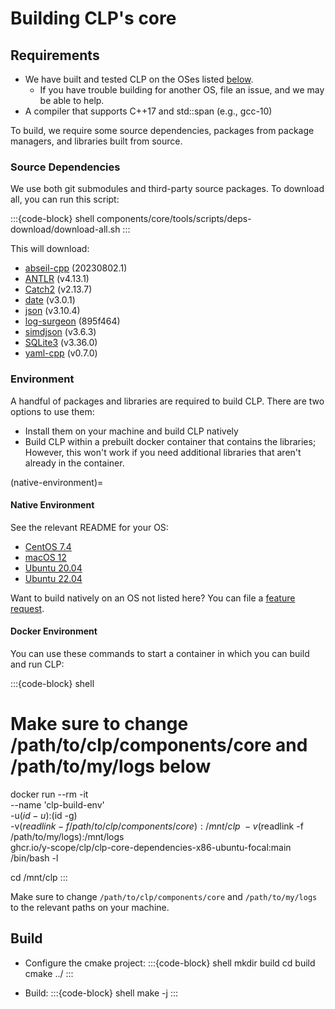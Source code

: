 # Building CLP's core

## Requirements

* We have built and tested CLP on the OSes listed [below](#native-environment).
  * If you have trouble building for another OS, file an issue, and we may be able to help.
* A compiler that supports C++17 and std::span (e.g., gcc-10)

To build, we require some source dependencies, packages from package managers, and libraries built
from source.

### Source Dependencies

We use both git submodules and third-party source packages. To download all, you can run this
script:

:::{code-block} shell
components/core/tools/scripts/deps-download/download-all.sh
:::

This will download:
* [abseil-cpp](https://github.com/abseil/abseil-cpp) (20230802.1)
* [ANTLR](https://www.antlr.org) (v4.13.1)
* [Catch2](https://github.com/catchorg/Catch2.git) (v2.13.7)
* [date](https://github.com/HowardHinnant/date.git) (v3.0.1)
* [json](https://github.com/nlohmann/json.git) (v3.10.4)
* [log-surgeon](https://github.com/y-scope/log-surgeon) (895f464)
* [simdjson](https://github.com/simdjson/simdjson) (v3.6.3)
* [SQLite3](https://www.sqlite.org/download.html) (v3.36.0)
* [yaml-cpp](https://github.com/jbeder/yaml-cpp.git) (v0.7.0)

### Environment

A handful of packages and libraries are required to build CLP. There are two options to use them:

* Install them on your machine and build CLP natively
* Build CLP within a prebuilt docker container that contains the libraries;
  However, this won't work if you need additional libraries that aren't already in the container.

(native-environment)=
#### Native Environment

See the relevant README for your OS:

* [CentOS 7.4][1]
* [macOS 12][2]
* [Ubuntu 20.04][3]
* [Ubuntu 22.04][4]

Want to build natively on an OS not listed here? You can file a [feature request][5].

#### Docker Environment

You can use these commands to start a container in which you can build and run CLP:

:::{code-block} shell
# Make sure to change /path/to/clp/components/core and /path/to/my/logs below
docker run --rm -it \
  --name 'clp-build-env' \
  -u$(id -u):$(id -g) \
  -v$(readlink -f /path/to/clp/components/core):/mnt/clp \
  -v$(readlink -f /path/to/my/logs):/mnt/logs \
  ghcr.io/y-scope/clp/clp-core-dependencies-x86-ubuntu-focal:main \
  /bin/bash -l

cd /mnt/clp
:::

Make sure to change `/path/to/clp/components/core` and `/path/to/my/logs` to
the relevant paths on your machine.

## Build

* Configure the cmake project:
  :::{code-block} shell
  mkdir build
  cd build
  cmake ../
  :::

* Build:
  :::{code-block} shell
  make -j
  :::

[1]: https://github.com/y-scope/clp/blob/main/components/core/tools/scripts/lib_install/centos7.4/README.md
[2]: https://github.com/y-scope/clp/blob/main/components/core/tools/scripts/lib_install/macos-12/README.md
[3]: https://github.com/y-scope/clp/blob/main/components/core/tools/scripts/lib_install/ubuntu-focal/README.md
[4]: https://github.com/y-scope/clp/blob/main/components/core/tools/scripts/lib_install/ubuntu-jammy/README.md
[5]: https://github.com/y-scope/clp/issues/new?assignees=&labels=enhancement&template=feature-request.yml
